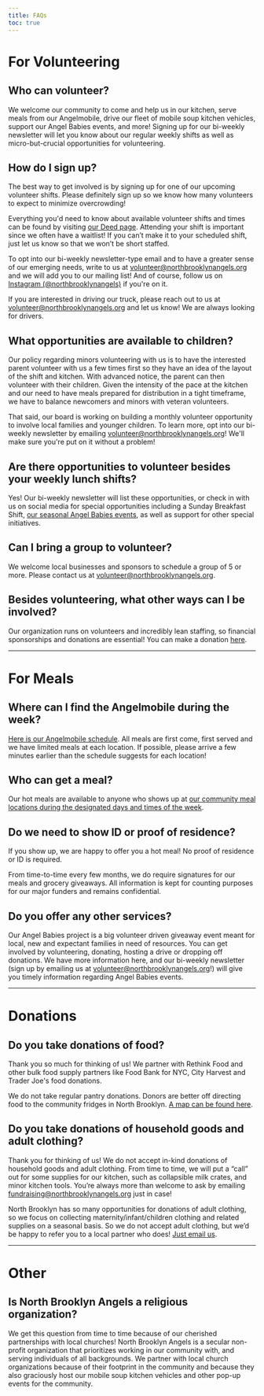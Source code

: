 ```yaml
---
title: FAQs
toc: true
---
```


# For Volunteering

## Who can volunteer?

We welcome our community to come and help us in our kitchen, serve meals from our Angelmobile, drive our fleet of mobile soup kitchen vehicles, support our Angel Babies events, and more! Signing up for our bi-weekly newsletter will let you know about our regular weekly shifts as well as micro-but-crucial opportunities for volunteering.

## How do I sign up?

The best way to get involved is by signing up for one of our upcoming volunteer shifts. Please definitely sign up so we know how many volunteers to expect to minimize overcrowding!

Everything you'd need to know about available volunteer shifts and times can be found by visiting [our Deed page](https://web.godeed.today/organization/5ba68de87e93fe6c785a6dcd). Attending your shift is important since we often have a waitlist! If you can’t make it to your scheduled shift, just let us know so that we won’t be short staffed.

To opt into our bi-weekly newsletter-type email and to have a greater sense of our emerging needs, write to us at [volunteer@northbrooklynangels.org](mailto:volunteer@northbrooklynangels.org) and we will add you to our mailing list! And of course, follow us on [Instagram (@northbrooklynangels)](https://instagram.com/northbrooklynangels) if you're on it.

If you are interested in driving our truck, please reach out to us at [volunteer@northbrooklynangels.org](mailto:volunteer@northbrooklynangels.org) and let us know! We are always looking for drivers.

## What opportunities are available to children?

Our policy regarding minors volunteering with us is to have the interested parent volunteer with us a few times first so they have an idea of the layout of the shift and kitchen. With advanced notice, the parent can then volunteer with their children. Given the intensity of the pace at the kitchen and our need to have meals prepared for distribution in a tight timeframe, we have to balance newcomers and minors with veteran volunteers. 

That said, our board is working on building a monthly volunteer opportunity to involve local families and younger children. To learn more, opt into our bi-weekly newsletter by emailing [volunteer@northbrooklynangels.org](mailto:volunteer@northbrooklynangels.org)! We'll make sure you're put on it without a problem!

## Are there opportunities to volunteer besides your weekly lunch shifts?

Yes! Our bi-weekly newsletter will list these opportunities, or check in with us on social media for special opportunities including a Sunday Breakfast Shift, [our seasonal Angel Babies events](/angel-babies), as well as support for other special initiatives. 

## Can I bring a group to volunteer?

We welcome local businesses and sponsors to schedule a group of 5 or more. Please contact us at [volunteer@northbrooklynangels.org](mailto:volunteer@northbrooklynangels.org). 

## Besides volunteering, what other ways can I be involved?

Our organization runs on volunteers and incredibly lean staffing, so financial sponsorships and donations are essential! You can make a donation [here](/donate). 

---

# For Meals

## Where can I find the Angelmobile during the week?

[Here is our Angelmobile schedule](/meals). All meals are first come, first served and we have limited meals at each location. If possible, please arrive a few minutes earlier than the schedule suggests for each location!

## Who can get a meal?

Our hot meals are available to anyone who shows up at [our community meal locations during the designated days and times of the week](/meals).

## Do we need to show ID or proof of residence?

If you show up, we are happy to offer you a hot meal!  No proof of residence or ID is required. 

From time-to-time every few months, we do require signatures for our meals and grocery giveaways. All information is kept for counting purposes for our major funders and remains confidential. 

## Do you offer any other services?

Our Angel Babies project is a big volunteer driven giveaway event meant for local, new and expectant families in need of resources. You can get involved by volunteering, donating, hosting a drive or dropping off donations. We have more information here, and our bi-weekly newsletter (sign up by emailing us at [volunteer@northbrooklynangels.org](mailto:volunteer@northbrooklynangels.org)!) will give you timely information regarding Angel Babies events. 

---

# Donations

## Do you take donations of food?

Thank you so much for thinking of us! We partner with Rethink Food and other bulk food supply partners like Food Bank for NYC, City Harvest and Trader Joe's food donations. 

We do not take regular pantry donations. Donors are better off directing food to the community fridges in North Brooklyn. [A map can be found here](https://nycfridge.com/).

## Do you take donations of household goods and adult clothing?

Thank you for thinking of us! We do not accept in-kind donations of household goods and adult clothing. From time to time, we will put a “call” out for some supplies for our kitchen, such as collapsible milk crates, and minor kitchen tools. You’re always more than welcome to ask by emailing [fundraising@northbrooklynangels.org](mailto:fundraising@northbrooklynangels.org) just in case! 

North Brooklyn has so many opportunities for donations of adult clothing, so we focus on collecting maternity/infant/children clothing and related supplies on a seasonal basis. So we do not accept adult clothing, but we’d be happy to refer you to a local partner who does! [Just email us](mailto:fundraising@northbrooklynangels.org).

---

# Other

## Is North Brooklyn Angels a religious organization?

We get this question from time to time because of our cherished partnerships with local churches! North Brooklyn Angels is a secular non-profit organization that prioritizes working in our community with, and serving individuals of all backgrounds. We partner with local church organizations because of their footprint in the community and because they also graciously host our mobile soup kitchen vehicles and other pop-up events for the community.

